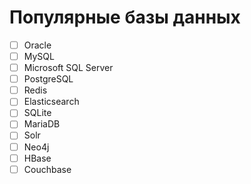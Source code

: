 # Популярные базы данных
- [ ] Oracle
- [ ] MySQL
- [ ] Microsoft SQL Server
- [ ] PostgreSQL
- [ ] Redis
- [ ] Elasticsearch
- [ ] SQLite
- [ ] MariaDB
- [ ] Solr
- [ ] Neo4j
- [ ] HBase
- [ ] Couchbase
